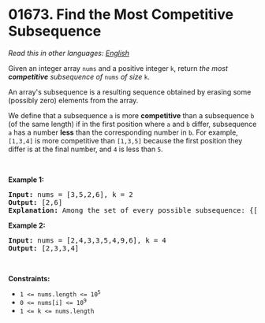 # 01673. Find the Most Competitive Subsequence

  _Read this in other languages:_
    [_English_](README.md)

<p>Given an integer array <code>nums</code> and a positive integer <code>k</code>, return <em>the most<strong> competitive</strong> subsequence of </em><code>nums</code> <em>of size </em><code>k</code>.</p>

<p>An array&#39;s subsequence is a resulting sequence obtained by erasing some (possibly zero) elements from the array.</p>

<p>We define that a subsequence <code>a</code> is more <strong>competitive</strong> than a subsequence <code>b</code> (of the same length) if in the first position where <code>a</code> and <code>b</code> differ, subsequence <code>a</code> has a number <strong>less</strong> than the corresponding number in <code>b</code>. For example, <code>[1,3,4]</code> is more competitive than <code>[1,3,5]</code> because the first position they differ is at the final number, and <code>4</code> is less than <code>5</code>.</p>

<p>&nbsp;</p>
<p><strong>Example 1:</strong></p>

<pre>
<strong>Input:</strong> nums = [3,5,2,6], k = 2
<strong>Output:</strong> [2,6]
<strong>Explanation:</strong> Among the set of every possible subsequence: {[3,5], [3,2], [3,6], [5,2], [5,6], [2,6]}, [2,6] is the most competitive.
</pre>

<p><strong>Example 2:</strong></p>

<pre>
<strong>Input:</strong> nums = [2,4,3,3,5,4,9,6], k = 4
<strong>Output:</strong> [2,3,3,4]
</pre>

<p>&nbsp;</p>
<p><strong>Constraints:</strong></p>

<ul>
	<li><code>1 &lt;= nums.length &lt;= 10<sup>5</sup></code></li>
	<li><code>0 &lt;= nums[i] &lt;= 10<sup>9</sup></code></li>
	<li><code>1 &lt;= k &lt;= nums.length</code></li>
</ul>
